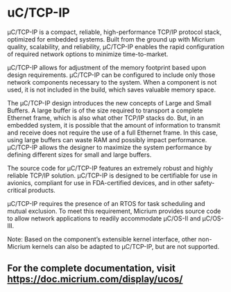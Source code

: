 # uC/TCP-IP

μC/TCP-IP is a compact, reliable, high-performance TCP/IP protocol stack, optimized for embedded systems. Built from the ground up with Micrium quality, scalability, and reliability, μC/TCP-IP enables the rapid configuration of required network options to minimize time-to-market.

μC/TCP-IP allows for adjustment of the memory footprint based upon design requirements. μC/TCP-IP can be configured to include only those network components necessary to the system. When a component is not used, it is not included in the build, which saves valuable memory space.

The μC/TCP-IP design introduces the new concepts of Large and Small Buffers. A large buffer is of the size required to transport a complete Ethernet frame, which is also what other TCP/IP stacks do. But, in an embedded system, it is possible that the amount of information to transmit and receive does not require the use of a full Ethernet frame. In this case, using large buffers can waste RAM and possibly impact performance. μC/TCP-IP allows the designer to maximize the system performance by defining different sizes for small and large buffers.

The source code for μC/TCP-IP features an extremely robust and highly reliable TCP/IP solution. μC/TCP-IP is designed to be certifiable for use in avionics, compliant for use in FDA-certified devices, and in other safety-critical products.

μC/TCP-IP requires the presence of an RTOS for task scheduling and mutual exclusion. To meet this requirement, Micrium provides source code to allow network applications to readily accommodate μC/OS-II and μC/OS-III.

Note: Based on the component’s extensible kernel interface, other non-Micrium kernels can also be adapted to μC/TCP-IP, but are not supported.

## For the complete documentation, visit https://doc.micrium.com/display/ucos/